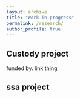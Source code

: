 ```yaml
---
layout: archive
title: "Work in progress"
permalink: /research/
author_profile: true
---
```


## Custody project
funded by. link thing

## ssa project
